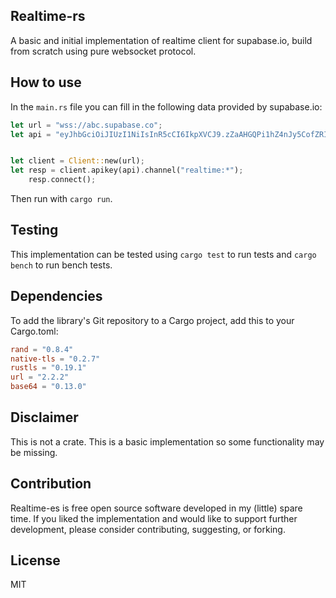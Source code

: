 ## Realtime-rs

A basic and initial implementation of realtime client for supabase.io, build from scratch using pure websocket protocol.

## How to use

In the `main.rs` file you can fill in the following data provided by supabase.io:

```rust
let url = "wss://abc.supabase.co";
let api = "eyJhbGciOiJIUzI1NiIsInR5cCI6IkpXVCJ9.zZaAHGQPi1hZ4nJy5CofZRIP686x_8j5_YzFYwEdWNk";


let client = Client::new(url);
let resp = client.apikey(api).channel("realtime:*");
    resp.connect();
```
Then run with `cargo run`.

## Testing

This implementation can be tested using `cargo test` to run tests and `cargo bench` to run bench tests.

## Dependencies

To add the library's Git repository to a Cargo project, add this to your Cargo.toml:

```toml
rand = "0.8.4"
native-tls = "0.2.7"
rustls = "0.19.1"
url = "2.2.2"
base64 = "0.13.0"
```

## Disclaimer

This is not a crate. This is a basic implementation so some functionality may be missing.

## Contribution

Realtime-es is free open source software developed in my (little) spare time. If you liked the implementation and would like to support further development, please consider contributing, suggesting, or forking.

## License

MIT
